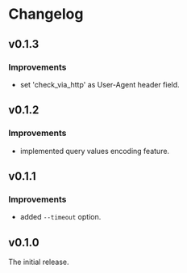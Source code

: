 Changelog
=========

v0.1.3
------

### Improvements

* set 'check_via_http' as User-Agent header field.

v0.1.2
------

### Improvements

* implemented query values encoding feature.

v0.1.1
------

### Improvements

* added `--timeout` option.

v0.1.0
------

The initial release.
